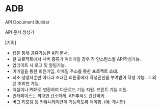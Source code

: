 # ADB
API Document Builder

API 문서 생성기

[기획]
 - 웹을 통해 공유가능한 API 문서.
 - 한 프로젝트에서 서버 종류가 여러개일 경우 각 인스턴스별 API작성가능.
 - 업데이트 시 로그 및 알림기능.
 - 이메일을 통한 회원가입, 이메일 주소를 통한 프로젝트 초대.
 - 최초 생성자뿐만 아니라 초대된 회원중에서 작성권한을 부여받아 작성 가능. 그 외엔 조회만 가능.
 - 엑셀이나 PDF로 변환하여 다운로드 기능 지원. 프린트 기능 지원.
 - 인터페이스는 최대한 간소하게. API추적도 간단하게.
 - 버그 리포팅 등 커뮤니케이션이 가능하도록 해야함. (예: 게시판)
